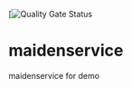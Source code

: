 [![Quality Gate Status](http://52.8.15.168:8443/api/project_badges/measure?project=com.elevateinc%3Asomberroservice&metric=alert_status)


# maidenservice
maidenservice for demo
